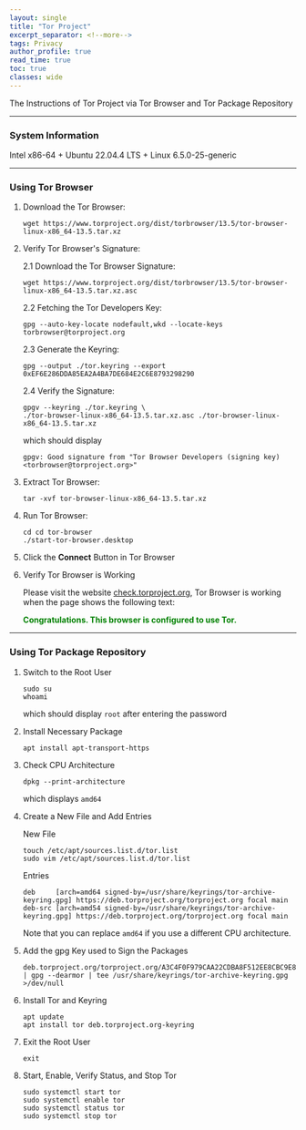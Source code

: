 ```yaml
---
layout: single
title: "Tor Project"
excerpt_separator: <!--more-->
tags: Privacy
author_profile: true
read_time: true
toc: true
classes: wide
---
```


The Instructions of Tor Project via Tor Browser and Tor Package Repository

<!--more-->

---
### System Information

Intel x86-64 + Ubuntu 22.04.4 LTS + Linux 6.5.0-25-generic


---
### Using Tor Browser

1. Download the Tor Browser:

    ```
    wget https://www.torproject.org/dist/torbrowser/13.5/tor-browser-linux-x86_64-13.5.tar.xz
    ```

2. Verify Tor Browser's Signature:

    2.1 Download the Tor Browser Signature:

    ```
    wget https://www.torproject.org/dist/torbrowser/13.5/tor-browser-linux-x86_64-13.5.tar.xz.asc
    ```

    2.2 Fetching the Tor Developers Key:
   
    ```
    gpg --auto-key-locate nodefault,wkd --locate-keys torbrowser@torproject.org
    ```

    2.3 Generate the Keyring:

    ```
    gpg --output ./tor.keyring --export 0xEF6E286DDA85EA2A4BA7DE684E2C6E8793298290
    ```

    2.4 Verify the Signature:

    ```
    gpgv --keyring ./tor.keyring \
    ./tor-browser-linux-x86_64-13.5.tar.xz.asc ./tor-browser-linux-x86_64-13.5.tar.xz
    ```

    which should display  
    
    `gpgv: Good signature from "Tor Browser Developers (signing key) <torbrowser@torproject.org>"`

3. Extract Tor Browser:

    ```
    tar -xvf tor-browser-linux-x86_64-13.5.tar.xz 
    ```

4. Run Tor Browser:

    ```
    cd cd tor-browser
    ./start-tor-browser.desktop
    ```

5. Click the **Connect** Button in Tor Browser

6. Verify Tor Browser is Working

   Please visit the website [check.torproject.org](https://check.torproject.org/), Tor Browser is working when the page shows the following text:
   
   **<span style="color:Green">Congratulations. This browser is configured to use Tor.</span>**


---
### Using Tor Package Repository

1. Switch to the Root User

    ```
    sudo su
    whoami
    ```

    which should display `root` after entering the password

2. Install Necessary Package

    ```
    apt install apt-transport-https
    ```

3. Check CPU Architecture

    ```
    dpkg --print-architecture
    ```

    which displays `amd64`

4. Create a New File and Add Entries

    New File

    ```
    touch /etc/apt/sources.list.d/tor.list
    sudo vim /etc/apt/sources.list.d/tor.list
    ```

    Entries

    ```
    deb     [arch=amd64 signed-by=/usr/share/keyrings/tor-archive-keyring.gpg] https://deb.torproject.org/torproject.org focal main
    deb-src [arch=amd54 signed-by=/usr/share/keyrings/tor-archive-keyring.gpg] https://deb.torproject.org/torproject.org focal main
    ```

    Note that you can replace `amd64` if you use a different CPU architecture.

5. Add the gpg Key used to Sign the Packages

    ```
    deb.torproject.org/torproject.org/A3C4F0F979CAA22CDBA8F512EE8CBC9E886DDD89.asc | gpg --dearmor | tee /usr/share/keyrings/tor-archive-keyring.gpg >/dev/null
    ```

6. Install Tor and Keyring

    ```
    apt update
    apt install tor deb.torproject.org-keyring
    ```

7. Exit the Root User

    ```
    exit
    ```

8. Start, Enable, Verify Status, and Stop Tor

    ```
    sudo systemctl start tor
    sudo systemctl enable tor
    sudo systemctl status tor
    sudo systemctl stop tor
    ```